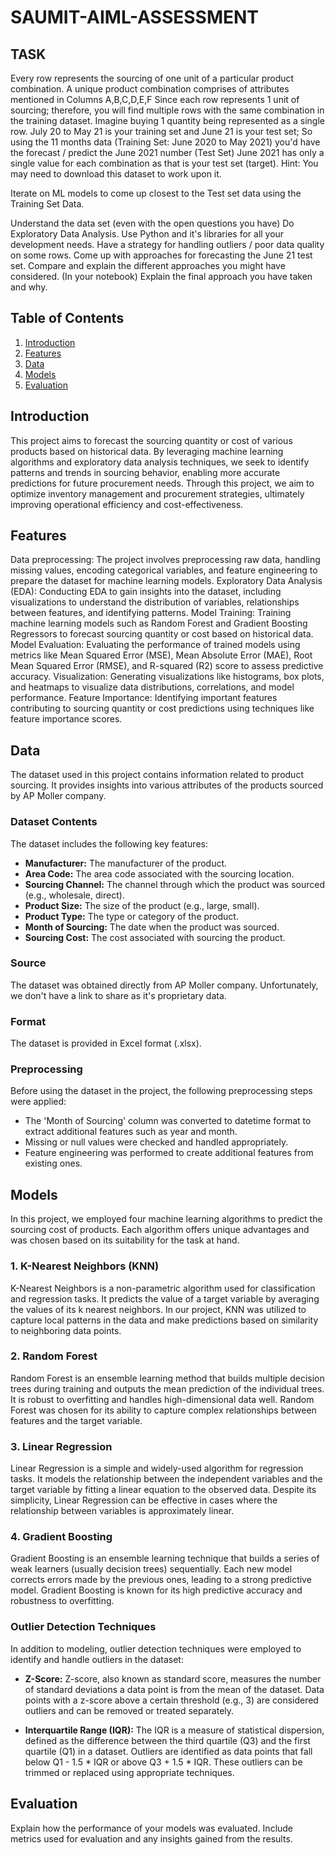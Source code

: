 # SAUMIT-AIML-ASSESSMENT
## TASK
Every row represents the sourcing of one unit of a particular product combination.
A unique product combination comprises of attributes mentioned in Columns A,B,C,D,E,F
Since each row represents 1 unit of sourcing; therefore, you will find multiple rows with the same combination in the training dataset. Imagine buying 1 quantity being represented as a single row.
July 20 to May 21 is your training set and June 21 is your test set; So using the 11 months data (Training Set: June 2020 to May 2021) you'd have the forecast / predict the June 2021 number (Test Set)
June 2021 has only a single value for each combination as that is your test set (target).
Hint: You may need to download this dataset to work  upon it.

Iterate on ML models to come up closest to the Test set data using the Training Set Data.

Understand the data set (even with the open questions you have)
Do Exploratory Data Analysis.
Use Python and it's libraries for all your development needs.
Have a strategy for handling outliers / poor data quality on some rows.
Come up with approaches for forecasting the June 21 test set.
Compare and explain the different approaches you might have considered. (In your notebook)
Explain the final approach you have taken and why.
## Table of Contents

1. [Introduction](#introduction)
2. [Features](#features)
3. [Data](#data)
4. [Models](#models)
5. [Evaluation](#evaluation)


## Introduction

This project aims to forecast the sourcing quantity or cost of various products based on historical data. By leveraging machine learning algorithms and exploratory data analysis techniques, we seek to identify patterns and trends in sourcing behavior, enabling more accurate predictions for future procurement needs. Through this project, we aim to optimize inventory management and procurement strategies, ultimately improving operational efficiency and cost-effectiveness.

## Features

Data preprocessing: The project involves preprocessing raw data, handling missing values, encoding categorical variables, and feature engineering to prepare the dataset for machine learning models.
Exploratory Data Analysis (EDA): Conducting EDA to gain insights into the dataset, including visualizations to understand the distribution of variables, relationships between features, and identifying patterns.
Model Training: Training machine learning models such as Random Forest and Gradient Boosting Regressors to forecast sourcing quantity or cost based on historical data.
Model Evaluation: Evaluating the performance of trained models using metrics like Mean Squared Error (MSE), Mean Absolute Error (MAE), Root Mean Squared Error (RMSE), and R-squared (R2) score to assess predictive accuracy.
Visualization: Generating visualizations like histograms, box plots, and heatmaps to visualize data distributions, correlations, and model performance.
Feature Importance: Identifying important features contributing to sourcing quantity or cost predictions using techniques like feature importance scores.

## Data

The dataset used in this project contains information related to product sourcing. It provides insights into various attributes of the products sourced by AP Moller company.

### Dataset Contents

The dataset includes the following key features:

- **Manufacturer:** The manufacturer of the product.
- **Area Code:** The area code associated with the sourcing location.
- **Sourcing Channel:** The channel through which the product was sourced (e.g., wholesale, direct).
- **Product Size:** The size of the product (e.g., large, small).
- **Product Type:** The type or category of the product.
- **Month of Sourcing:** The date when the product was sourced.
- **Sourcing Cost:** The cost associated with sourcing the product.

### Source

The dataset was obtained directly from AP Moller company. Unfortunately, we don't have a link to share as it's proprietary data.

### Format

The dataset is provided in Excel format (.xlsx).

### Preprocessing

Before using the dataset in the project, the following preprocessing steps were applied:

- The 'Month of Sourcing' column was converted to datetime format to extract additional features such as year and month.
- Missing or null values were checked and handled appropriately.
- Feature engineering was performed to create additional features from existing ones.
## Models

In this project, we employed four machine learning algorithms to predict the sourcing cost of products. Each algorithm offers unique advantages and was chosen based on its suitability for the task at hand.

### 1. K-Nearest Neighbors (KNN)

K-Nearest Neighbors is a non-parametric algorithm used for classification and regression tasks. It predicts the value of a target variable by averaging the values of its k nearest neighbors. In our project, KNN was utilized to capture local patterns in the data and make predictions based on similarity to neighboring data points.

### 2. Random Forest

Random Forest is an ensemble learning method that builds multiple decision trees during training and outputs the mean prediction of the individual trees. It is robust to overfitting and handles high-dimensional data well. Random Forest was chosen for its ability to capture complex relationships between features and the target variable.

### 3. Linear Regression

Linear Regression is a simple and widely-used algorithm for regression tasks. It models the relationship between the independent variables and the target variable by fitting a linear equation to the observed data. Despite its simplicity, Linear Regression can be effective in cases where the relationship between variables is approximately linear.

### 4. Gradient Boosting

Gradient Boosting is an ensemble learning technique that builds a series of weak learners (usually decision trees) sequentially. Each new model corrects errors made by the previous ones, leading to a strong predictive model. Gradient Boosting is known for its high predictive accuracy and robustness to overfitting.

### Outlier Detection Techniques

In addition to modeling, outlier detection techniques were employed to identify and handle outliers in the dataset:

- **Z-Score:** Z-score, also known as standard score, measures the number of standard deviations a data point is from the mean of the dataset. Data points with a z-score above a certain threshold (e.g., 3) are considered outliers and can be removed or treated separately.

- **Interquartile Range (IQR):** The IQR is a measure of statistical dispersion, defined as the difference between the third quartile (Q3) and the first quartile (Q1) in a dataset. Outliers are identified as data points that fall below Q1 - 1.5 * IQR or above Q3 + 1.5 * IQR. These outliers can be trimmed or replaced using appropriate techniques.



## Evaluation

Explain how the performance of your models was evaluated. Include metrics used for evaluation and any insights gained from the results.



